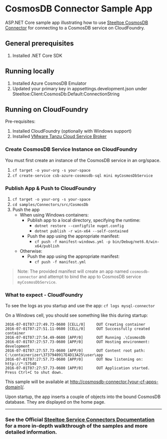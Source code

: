 ﻿# CosmosDB Connector Sample App

ASP.NET Core sample app illustrating how to use [Steeltoe CosmosDB Connector](https://docs.steeltoe.io/api/v3/connectors/cosmosdb.html) for connecting to a CosmosDB service on CloudFoundry.

## General prerequisites

1. Installed .NET Core SDK

## Running locally

1. Installed Azure CosmosDB Emulator
1. Updated your primary key in appsettings.development.json under Steeltoe:Client:CosmosDb:Default:ConnectionString

## Running on CloudFoundry

Pre-requisites:

1. Installed CloudFoundry (optionally with Windows support)
1. Installed [VMware Tanzu Cloud Service Broker](https://docs.vmware.com/en/Cloud-Service-Broker-for-VMware-Tanzu/index.html)

### Create CosmosDB Service Instance on CloudFoundry

You must first create an instance of the CosmosDB service in an org/space.

1. `cf target -o your-org -s your-space`
1. `cf create-service csb-azure-cosmosdb-sql mini myCosmosDbService`

### Publish App & Push to CloudFoundry

1. `cf target -o your-org -s your-space`
1. `cd samples/Connectors/src/CosmosDb`
1. Push the app
   - When using Windows containers:
     - Publish app to a local directory, specifying the runtime:
       - `dotnet restore --configfile nuget.config`
       - `dotnet publish -r win-x64 --self-contained`
     - Push the app using the appropriate manifest:
       - `cf push -f manifest-windows.yml -p bin/Debug/net6.0/win-x64/publish`
   - Otherwise:
     - Push the app using the appropriate manifest:
       - `cf push -f manifest.yml`

> Note: The provided manifest will create an app named `cosmosdb-connector` and attempt to bind the app to CosmosDB service `myCosmosDbService`.

### What to expect - CloudFoundry

To see the logs as you startup and use the app: `cf logs mysql-connector`

On a Windows cell, you should see something like this during startup:

```text
2016-07-01T07:27:49.73-0600 [CELL/0]     OUT Creating container
2016-07-01T07:27:51.11-0600 [CELL/0]     OUT Successfully created container
2016-07-01T07:27:54.49-0600 [APP/0]      OUT Running .\CosmosDb
2016-07-01T07:27:57.73-0600 [APP/0]      OUT Hosting environment: development
2016-07-01T07:27:57.73-0600 [APP/0]      OUT Content root path: C:\containerizer\3737940917E4D13A25\user\app
2016-07-01T07:27:57.73-0600 [APP/0]      OUT Now listening on: http://*:57540
2016-07-01T07:27:57.73-0600 [APP/0]      OUT Application started. Press Ctrl+C to shut down.
```

This sample will be available at <http://cosmosdb-connector.[your-cf-apps-domain]/>.

Upon startup, the app inserts a couple of objects into the bound CosmosDB database. They are displayed on the home page.

---

### See the Official [Steeltoe Service Connectors Documentation](https://docs.steeltoe.io/api/v3/connectors/) for a more in-depth walkthrough of the samples and more detailed information.
